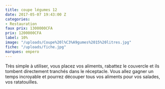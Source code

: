 ```yaml
---
title: coupe légumes 12
date: 2017-05-07 19:43:00 Z
categories:
- Restauration
faux prix: 1300000CFA
prix: 1200000CFA
label: 10%
image: "/uploads/Coupe%20l%C3%A9gumes%2015%20litres.jpg"
fiche: "/uploads/fiche.jpg"
marques: empero
---
```


Très simple à utiliser, vous placez vos aliments, rabattez le couvercle et ils tombent directement tranchés dans le réceptacle. Vous allez gagner un temps incroyable et pourrez découper tous vos aliments pour vos salades, vos ratatouilles.